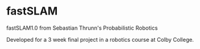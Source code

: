 # fastSLAM
fastSLAM1.0 from Sebastian Thrunn's Probabilistic Robotics

Developed for a 3 week final project in a robotics course at Colby College. 
